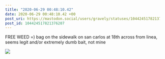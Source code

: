 ```yaml
---
title: "2020-06-29 00:48:10.42"
date: 2020-06-29 00:48:10.42 +00
post_uri: https://mastodon.social/users/gravely/statuses/104424517821376207
post_id: 104424517821376207
---
```

FREE WEED =) bag on the sidewalk on san carlos at 18th across from linea, seems legit and/or extremely dumb bait, not mine


![](/images/30342531.jpg)


